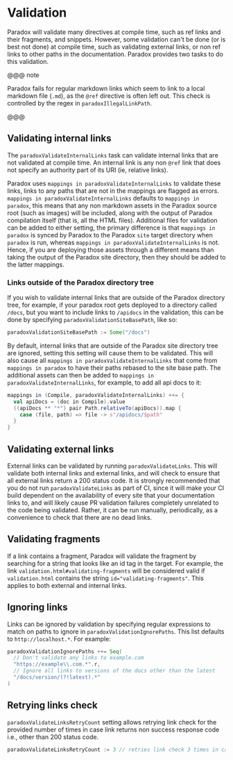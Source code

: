 # Validation

Paradox will validate many directives at compile time, such as ref links and their fragments, and snippets. However, some validation can't be done (or is best not done) at compile time, such as validating external links, or non ref links to other paths in the documentation. Paradox provides two tasks to do this validation.

@@@ note

Paradox fails for regular markdown links which seem to link to a local markdown file (`.md`), as the `@ref` directive is often left out. This check is controlled by the regex in `paradoxIllegalLinkPath`.

@@@

## Validating internal links

The `paradoxValidateInternalLinks` task can validate internal links that are not validated at compile time. An internal link is any non `@ref` link that does not specify an authority part of its URI (ie, relative links).

Paradox uses `mappings in paradoxValidateInternalLinks` to validate these links, links to any paths that are not in the mappings are flagged as errors. `mappings in paradoxValidateInternalLinks` defaults to `mappings in paradox`, this means that any non markdown assets in the Paradox source root (such as images) will be included, along with the output of Paradox compilation itself (that is, all the HTML files). Additional files for validation can be added to either setting, the primary difference is that `mappings in paradox` is synced by Paradox to the Paradox `site` target directory when `paradox` is run, whereas `mappings in paradoxValidateInternalLinks` is not. Hence, if you are deploying those assets through a different means than taking the output of the Paradox site directory, then they should be added to the latter mappings.

### Links outside of the Paradox directory tree

If you wish to validate internal links that are outside of the Paradox directory tree, for example, if your paradox root gets deployed to a directory called `/docs`, but you want to include links to `/apidocs` in the validation, this can be done by specifying `paradoxValidationSiteBasePath`, like so:

```scala
paradoxValidationSiteBasePath := Some("/docs")
```

By default, internal links that are outside of the Paradox site directory tree are ignored, setting this setting will cause them to be validated. This will also cause all `mappings in paradoxValidateInternalLinks` that come from `mappings in paradox` to have their paths rebased to the site base path. The additional assets can then be added to `mappings in paradoxValidateInternalLinks`, for example, to add all api docs to it:

```scala
mappings in (Compile, paradoxValidateInternalLinks) ++= {
  val apiDocs = (doc in Compile).value
  ((apiDocs ** "*") pair Path.relativeTo(apiDocs)).map {
    case (file, path) => file -> s"/apidocs/$path"
  }
}
```

## Validating external links

External links can be validated by running `paradoxValidateLinks`. This will validate both internal links and external links, and will check to ensure that all external links return a 200 status code. It is strongly recommended that you do not run `paradoxValidateLinks` as part of CI, since it will make your CI build dependent on the availability of every site that your documentation links to, and will likely cause PR validation failures completely unrelated to the code being validated. Rather, it can be run manually, periodically, as a convenience to check that there are no dead links.

## Validating fragments

If a link contains a fragment, Paradox will validate the fragment by searching for a string that looks like an id tag in the target. For example, the link `validation.html#validating-fragments` will be considered valid if `validation.html` contains the string `id="validating-fragments"`. This applies to both external and internal links.

## Ignoring links

Links can be ignored by validation by specifying regular expressions to match on paths to ignore in `paradoxValidationIgnorePaths`. This list defaults to `http://localhost.*`. For example:

```scala
paradoxValidationIgnorePaths ++= Seq(
  // Don't validate any links to example.com
  "https://example\\.com.*".r,
  // Ignore all links to versions of the docs other than the latest
  "/docs/version/(?!latest).*"
)
```

## Retrying links check

`paradoxValidateLinksRetryCount` setting allows retrying link check for the provided number of times in case link returns non success response code i.e., other than 200 status code. 

```scala
paradoxValidateLinksRetryCount := 3 // retries link check 3 times in case of non 200 response code
```

